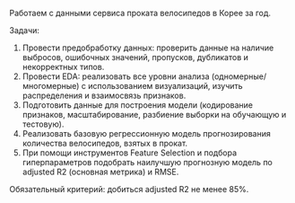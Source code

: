 Работаем с данными сервиса проката велосипедов в Корее за год.

Задачи:
1) Провести предобработку данных: проверить данные на наличие выбросов, ошибочных значений, пропусков, дубликатов и некорректных типов.
2) Провести EDA: реализовать все уровни анализа (одномерные/многомерные) с использованием визуализаций, изучить распределения и взаимосвязь признаков.
3) Подготовить данные для построения модели (кодирование признаков, масштабирование, разбиение выборки на обучающую и тестовую).
4) Реализовать базовую регрессионную модель прогнозирования количества велосипедов, взятых в прокат.
5) При помощи инструментов Feature Selection и подбора гиперпараметров подобрать наилучшую прогнозную модель по adjusted R2 (основная метрика) и RMSE.

Обязательный критерий: добиться adjusted R2 не менее 85%.
